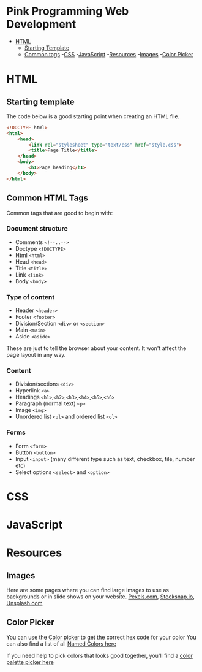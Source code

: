 # Pink Programming Web Development
- [HTML](#HTML)
    - [Starting Template](#starting-template)
    - [Common tags](#common-html-tags)
-[CSS](#CSS)
-[JavaScript](#JavaScript)
-[Resources](#Resources)
    -[Images](#images)
    -[Color Picker](#color-picker)



# HTML

## Starting template
The code below is a good starting point when creating an HTML file.

```html
<!DOCTYPE html>
<html>
    <head>
        <link rel="stylesheet" type="text/css" href="style.css">            
        <title>Page Title</title>
    </head>
    <body>
        <h1>Page heading</h1>
    </body>
</html>
```

## Common HTML Tags
Common tags that are good to begin with:

### Document structure
- Comments `<!--..-->`
- Doctype `<!DOCTYPE>`
- Html `<html>`
- Head `<head>`
- Title `<title>`
- Link `<link>`
- Body `<body>`

### Type of content
- Header `<header>`
- Footer `<footer>`
- Division/Section `<div>` or `<section>`
- Main `<main>`
- Aside `<aside>`

These are just to tell the browser about your content. It won't affect the page layout in any way.

### Content
- Division/sections `<div>`
- Hyperlink `<a>`
- Headings `<h1>`,`<h2>`,`<h3>`,`<h4>`,`<h5>`,`<h6>`
- Paragraph (normal text) `<p>`
- Image `<img>`
- Unordered list `<ul>` and ordered list `<ol>`

### Forms
- Form `<form>`
- Button `<button>`
- Input `<input>` (many different type such as text, checkbox, file, number etc)
- Select options `<select>` and `<option>`

# CSS

# JavaScript

# Resources
## Images
Here are some pages where you can find large images to use as backgrounds or in slide shows on your website.
[Pexels.com](https://www.pexels.com), [Stocksnap.io](https://stocksnap.io), [Unsplash.com](https://unsplash.com)

## Color Picker
You can use the [Color picker](https://www.w3schools.com/colors/colors_picker.asp) to get the correct hex code for your color
You can also find a list of all [Named Colors here](https://www.w3schools.com/colors/colors_names.asp)

If you need help to pick colors that looks good together, you'll find a [color palette picker here](https://www.w3schools.com/colors/colors_palettes.asp)


